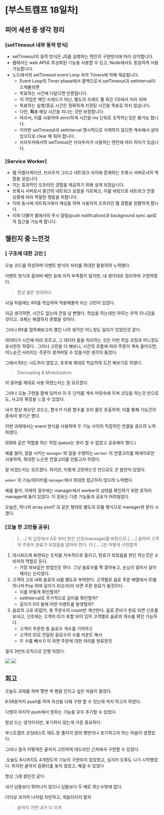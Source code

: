 # [부스트캠프 18일차]

## 피어 세션 중 생각 정리

### [setTimeout 내부 동작 방식]

- setTimeout의 동작 방식은 JS를 실행하는 엔진의 구현방식에 따라 상이합니다.
- 웹에서는 web API로 추상화된 기능을 사용할 수 있고, Node에서도 동일하게 사용 가능합니다.
- 노드에서의 setTimeout event Loop 속의 Timers에 의해 제공됩니다.
    - Event Loop의 Timer phase에서 콜백으로서 setTimeout과 setInterval이 스케쥴되면
    - 목표하는 시간에 다달으면 반환됩니다.
    - 이 작업은 메인 쓰레드가 아닌, 별도의 쓰레드 풀 혹은 OS에서 처리 되며
    - 목표하는 실행/종료 시간은 정확하게 지정된 시간을 목표로 하지 않습니다.
    - 다만, **최소** 해당 시간을 지나는 것만 보장합니다.
    - 따라서, 이를 사용하여 strict하게 시간을 ms 단위로 조작하는것은 불가능 합니다.
    - 이러한 setTimeout과 setInterval 명시적으로 삭제하지 않으면 계속해서 살아있으므로 clear 해 줘야 합니다.
    - 브라우저에서의 setTimout은 브라우저가 사용하는 엔진에 따라 차이가 있습니다.

### [Service Worker]

- 웹 어플리케이션, 브라우저 그리고 네트워크 사이에 존재하는 프록시 서버로서의 역할을 갖습니다.
- 이는 효과적인 오프라인 경험을 제공하기 위해 설계 되었습니다.
- 프록시 서버로서 중간의 네트워크 요청을 가로체고, 이를 바탕으로 네트워크 연결 상황에 따라 적절한 행동을 취합니다.
- 이와 동시에 네트워크에서 캐싱을 하며 사용자의 오프라인 웹 경험을 원활하게 합니다.
- 이와 더불어 웹에서의 푸시 알림(push notification)과 background sync api로의 접근을 가능케 합니다.

## 챌린지 중 느낀것

### [ 구조에 대한 고민 ]

오늘 코드를 작성하며 이벤트 방식의 처리를 최대한 활용하려 노력했다. 

이벤트 방식과 옵져버 패턴 등에 아직 부족함이 많지만, 내 생각대로 정리하여 구현하였다. 

> 항상 꿈은 원대하다

사실 처음에는 RX를 학습하여 적용해볼까 라는 고민이 있었다. 

지금 생각하면, 시간도 없는데 큰일 날 뻔했다. 학습을 하는데만 하루는 후딱 지나갔을 것이고, 과제는 해결하지 못했을 것이다. 

그러나 RX를 접목해보고자 했던 나의 생각은 어느정도 일리가 있었던것 같다. 

데이터가 시간에 따라 흐르고, 그 데이터 들을 처리하는 것은 이번 학습 과정과 어느정도 유사한듯 하였다 . 그러나 고민을 더 해보니, 시간의 흐름에 따라 주문이 계속 들어오면, 어느순간 사라지는 주문이 생겨버릴 수 있을거란 생각이 들었다. 

그래서 RX는 시도하지 않았고, 추후에 제대로 학습하여 도전 해보기로 하였다. 

> Decoupling & Modulization

이 용어를 제대로 사용 하였는지는 잘 모르겠다. 

그러나 오늘 구현을 함에 있어서 이 두 단어를 계속 머릿속에 두며 코딩을 하는것 만으로도, 사고의 확장을 느낄 수 있었다. 

내가 항상 짜오던 코드는, 함수가 다른 함수를 꼬리 물듯 호출하며, 이를 통해 기능간의 종속이 생기곤 했다. 

이번 과제에서는 event 방식을 사용하여 두 기능 사이의 직접적인 연결을 끊으려 노력하였다. 

(DB와 같은 역할을 하는 작업 queue는 분리 할 수 없었고 공유해야 했다.)

예를 들어, 일을 시키는 `manager` 와 일을 수행하는 `worker` 의 연결고리를 메세지로만 사용하여, 최대한 느슨한 연결고리를 만들고자 하였다. 

잘 되었는지는 모르겠다. 하지만, 이렇게 고민하는것 만으로도 큰 발전이 있었다. 

`woker` 의 기능/데이터를 `manager`에서 최대한 접근하지 않으려 노력했다. 

예를 들어, 어제의 경우에는 manager에서 worker의 상태를 확인하기 위한 로직이 manager에 들어 있었다. 이 정보는 다른 기능들과 공유가 어려웠었다. 

오늘은, 하나의 array pool? 과 같은 형태로 별도의 모듈 형식으로 manager와 분리 시켰다. 

### [오늘 한 고민들 공유]

> [.....] 의 입장에서 A로 부터 받은 신호(message)를 바탕으로 [.....] 을하여 고객의 주문이 완료가 되었음을 알아야 한다. 이 [.....]은 어떻게 구현할까

1. 대시보드에 표현되는 숫자를 지속적으로 올리고, 완료가 되었음을 판단 하는것은 소비자의 역할로 둔다. 
    - 가장 바보같은 방법인듯 하다. 그냥 음료수를 쫙 깔아놓고, 손님이 알아서 알아채라는 논리였다.
2. 고객의 고유 id와 음료의 id를 별도로 부여한다. 고객별로 음료 주문 배열에서 ID를 하나씩 Pop 하여 길이가 0(숫자)이 되면 주문 완료가 될것이다. 
    - 이를 어떻게 확인할까?
    - setInterval로 주기적으로 길이를 확인할까?
    - 길이가 0이 될때 어떤 이벤트를 발생할까?
3. 음료의 고유 ID없이, 총 주문수의 count만 계산한다. 음료 준비가 완료 되면 신호를 보내고, 신호에는 고객의 ID가 포함 되어 있어 고객별로 음료의 개수를 확인 가능하다. 
    - 고객이 주문한 총 음료수 개수를 기억하고
    - 고객의 ID로 전달된 음료수의 수를 카운트 해서
    - 두 수를 빼서 0 이 되면 주문에 대한 처리를 완료한것

결국 3번의 로직으로 진행 하였다. 

![](https://github.com/sukjae/daily-study/blob/master/boost-camp/day18-1.jpg)
![](https://github.com/sukjae/daily-study/blob/master/boost-camp/day18.jpg)

## 회고

오늘도 과제를 하며 몇번 씩 펜을 던지고 싶은 마음이 들었다.

8:58분까지 push를 하며 최선을 다해 구현 할 수 잇는데 까지 하고자 하였다.

다행히 마지막 push에서 원하는 기능을 모두 추가할 수 있었다.

항상 드는 생각이지만, 포기하지 않는게 가장 중요하다.

부스트캠프 코딩테스트 때도 잘 풀리지 않아 몇번이나 포기하고자 하는 마음이 생겼었다.

그러나 결국 어떻게든 끝까지 고민하여 데드라인 근처에서 구현할 수 있었다.

.오늘도 8시까지도 4개정도의 기능이 구현되지 않았었고, 심지어 오류도 나기 시작했었다. 하지만 끝까지 컴퓨터흘 놓지 않았고, 해낼 수 있었다

항상 그래 왔던것 같다.

내가 남들보다 뛰어나지 않으니 남들보다 두 배로 뛰는수밖에 없다.

더이상 과거의 나처럼 자만하고, 게을러지지 말자

> 끝까지 가면 내가 다 이겨
